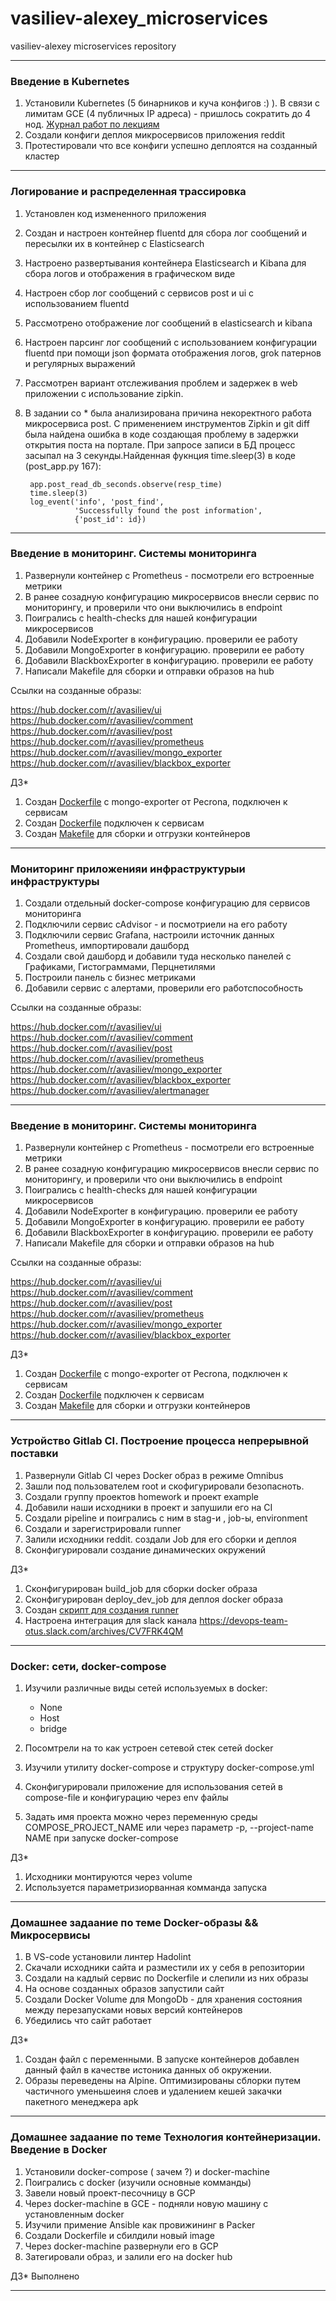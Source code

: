 # vasiliev-alexey_microservices
vasiliev-alexey microservices repository


___
###  **Введение в Kubernetes**
1. Установили Kubernetes (5 бинарников и куча конфигов :) ). В связи с лимитам GCE (4 публичных IP  адреса) - пришлось сократить до 4 нод. [Журнал работ по лекциям](kubernetes/the_hard_way/k8s_hard_way.md)
2. Создали конфиги деплоя микросервисов приложения reddit
3. Протестировали что все конфиги успешно деплоятся на созданный кластер

___
###  **Логирование и распределенная трассировка**
1. Установлен код измененного приложения
2. Создан и настроен контейнер fluentd для сбора лог сообщений и пересылки их в контейнер с Elasticsearch
3. Настроено развертывания контейнера Elasticsearch и Kibana для сбора логов и отображения в графическом виде
4. Настроен сбор лог сообщений с сервисов post и ui с использованием fluentd
5. Рассмотрено отображение лог сообщений в elasticsearch и kibana
6. Настроен парсинг лог сообщений с использованием конфигурации fluentd при помощи json формата отображения логов, grok патернов и регулярных выражений
7. Рассмотрен вариант отслеживания проблем и задержек в web приложении с использование zipkin.
8. В задании со * была анализирована причина некоректного работа микросервиса post. С применением инструментов Zipkin и git diff была найдена ошибка в коде создающая проблему в задержки открытия поста на портале. При запросе записи в БД процесс засыпал на 3 секунды.Найденная фукнция time.sleep(3) в коде (post_app.py 167):

        app.post_read_db_seconds.observe(resp_time)
        time.sleep(3)
        log_event('info', 'post_find',
                  'Successfully found the post information',
                  {'post_id': id})

___
###  **Введение в мониторинг. Системы мониторинга**
1. Развернули контейнер с Prometheus - посмотрели его встроенные метрики
2. В ранее созадную конфигурацию микросервисов внесли сервис по мониторингу,  и проверили что они выключились в  endpoint
3. Поигрались с health-checks для нашей конфигурации микросервисов
4. Добавили NodeExporter  в конфигурацию. проверили ее работу
5. Добавили MongoExporter  в конфигурацию. проверили ее работу
6. Добавили BlackboxExporter  в конфигурацию. проверили ее работу
7. Написали Makefile для сборки и отправки образов на hub

Ссылки на созданные образы:

https://hub.docker.com/r/avasiliev/ui
        https://hub.docker.com/r/avasiliev/comment
        https://hub.docker.com/r/avasiliev/post
        https://hub.docker.com/r/avasiliev/prometheus
        https://hub.docker.com/r/avasiliev/mongo_exporter
        https://hub.docker.com/r/avasiliev/blackbox_exporter

ДЗ*
1. Создан [Dockerfile](monitoring/mongo_exporter/Dockerfile) c mongo-exporter от Pecrona, подключен к сервисам
2. Создан [Dockerfile](monitoring/blackbox_exporter/Dockerfile)  подключен к сервисам
3. Создан [Makefile](Makefile)   для сборки и отгрузки контейнеров
___
###  **Мониторинг приложенияи инфраструктурыи инфраструктуры**
1. Создали отдельный docker-compose конфигурацию для сервисов мониторинга
2. Подключили сервис cAdvisor - и посмотриели на его работу
3. Подключили сервис Grafana, настроили источник данных Prometheus, импортировали дашборд
4. Создали свой  дашборд и добавили  туда несколько панелей с Графиками, Гистограммами, Перцнетилями
5. Построили панель с бизнес метриками
6. Добавили сервис с алертами, проверили его работспособность


Ссылки на созданные образы:

https://hub.docker.com/r/avasiliev/ui
        https://hub.docker.com/r/avasiliev/comment
        https://hub.docker.com/r/avasiliev/post
        https://hub.docker.com/r/avasiliev/prometheus
        https://hub.docker.com/r/avasiliev/mongo_exporter
        https://hub.docker.com/r/avasiliev/blackbox_exporter
        https://hub.docker.com/r/avasiliev/alertmanager

___
###  **Введение в мониторинг. Системы мониторинга**
1. Развернули контейнер с Prometheus - посмотрели его встроенные метрики
2. В ранее созадную конфигурацию микросервисов внесли сервис по мониторингу,  и проверили что они выключились в  endpoint
3. Поигрались с health-checks для нашей конфигурации микросервисов
4. Добавили NodeExporter  в конфигурацию. проверили ее работу
5. Добавили MongoExporter  в конфигурацию. проверили ее работу
6. Добавили BlackboxExporter  в конфигурацию. проверили ее работу
7. Написали Makefile для сборки и отправки образов на hub

Ссылки на созданные образы:

https://hub.docker.com/r/avasiliev/ui
        https://hub.docker.com/r/avasiliev/comment
        https://hub.docker.com/r/avasiliev/post
        https://hub.docker.com/r/avasiliev/prometheus
        https://hub.docker.com/r/avasiliev/mongo_exporter
        https://hub.docker.com/r/avasiliev/blackbox_exporter


ДЗ*
1. Создан [Dockerfile](monitoring/mongo_exporter/Dockerfile) c mongo-exporter от Pecrona, подключен к сервисам
2. Создан [Dockerfile](monitoring/blackbox_exporter/Dockerfile)  подключен к сервисам
3. Создан [Makefile](Makefile)   для сборки и отгрузки контейнеров
___
###  **Устройство Gitlab CI. Построение процесса непрерывной поставки**
1. Развернули Gitlab CI  через Docker образ в режиме Omnibus
2. Зашли под пользователем  root и скофигурировали  безопасноть.
3. Создали группу проектов homework и проект example
4. Добавили наши исходники в проект и запушили его на CI
5. Создали pipeline и поигрались с ним в  stag-и , job-ы, environment
6. Создали и зарегистрировали runner
7. Залили исходники  reddit. создали Job для  его сборки и деплоя
8. Сконфигурировали создание динамических окружений

ДЗ*
1.  Сконфигурирован build_job для сборки  docker образа
2.  Сконфигурирован deploy_dev_job для деплоя  docker образа
3.  Создан [скрипт для  создания runner](gitlab-ci/runners.sh)
4.  Настроена интеграция для  slack канала  https://devops-team-otus.slack.com/archives/CV7FRK4QM

___
###  **Docker:  сети, docker-compose**
1. Изучили различные виды сетей  используемых в docker:
    - None
    - Host
    - bridge

2. Посомтрели на то как устроен  сетевой стек сетей docker
3. Изучили утилиту docker-compose и структуру docker-compose.yml
4. Сконфигурировали  приложение для использования сетей в compose-file и конфигурацию через env файлы

6. Задать имя проекта можно через переменную среды COMPOSE_PROJECT_NAME  или через параметр   -p, --project-name NAME при запуске docker-compose


ДЗ*
1. Исходники монтируются через  volume
2. Используется параметризиорванная комманда запуска



___
###  **Домашнее задаание по теме Docker-образы && Микросервисы**
1. В VS-code  установили линтер Hadolint
2. Скачали исходники сайта и разместили их у  себя в репозитории
3. Создали на кадлый сервис по  Dockerfile и слепили из них образы
4. На основе созданных образов запустили сайт
5. Создали Docker Volume для MongoDb - для хранения состояния между перезапусками новых версий контейнеров
6. Убедились что сайт работает


ДЗ*
1. Создан файл с переменными. В запуске контейнеров  добавлен данный файл в качестве истоника данных об окружении.
2. Образы переведены на Alpine. Оптимизированы сблорки путем частичного уменьшеиня слоев и удалением кешей закачки пакетного менеджера apk

___
###  **Домашнее задаание по теме Технология контейнеризации. Введение в Docker**
1. Установили  docker-compose ( зачем ?) и docker-machine
2. Поигрались с   docker (изучили основные комманды)
3. Завели новый проект-песочницу в GCP
4. Через docker-machine в GCE - подняли новую машину с установленным  docker
5. Изучили примение Ansible  как провижининг в Packer
6. Создали Dockerfile  и сбилдили новый image
7. Через  docker-machine  развернули его в GCP
8. Затегировали образ, и залили его на  docker hub

ДЗ*
Выполнено

___
